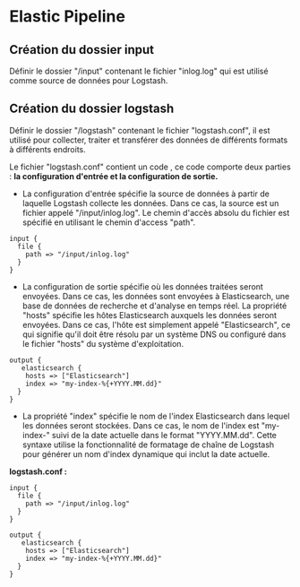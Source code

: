 # Elastic Pipeline

## Création du dossier input

Définir le dossier "/input" contenant le fichier "inlog.log" qui est utilisé comme source de données pour Logstash.

## Création du dossier logstash

Définir le dossier "/logstash" contenant le fichier "logstash.conf", il est utilisé pour collecter, traiter et transférer des données de différents formats à différents endroits.

Le fichier "logstash.conf" contient un code , ce code comporte deux parties : **la configuration d'entrée et la configuration de sortie.**

* La configuration d'entrée spécifie la source de données à partir de laquelle Logstash collecte les données. Dans ce cas, la source est un fichier appelé "/input/inlog.log". Le chemin d'accès absolu du fichier est spécifié en utilisant le chemin d'access "path".

```
input {
  file {
    path => "/input/inlog.log"
  }
}
```

* La configuration de sortie spécifie où les données traitées seront envoyées. Dans ce cas, les données sont envoyées à Elasticsearch, une base de données de recherche et d'analyse en temps réel. La propriété "hosts" spécifie les hôtes Elasticsearch auxquels les données seront envoyées. Dans ce cas, l'hôte est simplement appelé "Elasticsearch", ce qui signifie qu'il doit être résolu par un système DNS ou configuré dans le fichier "hosts" du système d'exploitation.

```
output {
   elasticsearch {
    hosts => ["Elasticsearch"]
    index => "my-index-%{+YYYY.MM.dd}"
  }
}
```

* La propriété "index" spécifie le nom de l'index Elasticsearch dans lequel les données seront stockées. Dans ce cas, le nom de l'index est "my-index-" suivi de la date actuelle dans le format "YYYY.MM.dd". Cette syntaxe utilise la fonctionnalité de formatage de chaîne de Logstash pour générer un nom d'index dynamique qui inclut la date actuelle.

**logstash.conf :**

```
input {
  file {
    path => "/input/inlog.log"
  }
}

output {
   elasticsearch {
    hosts => ["Elasticsearch"]
    index => "my-index-%{+YYYY.MM.dd}"
  }
}
```
